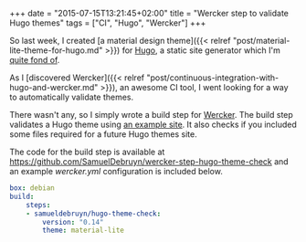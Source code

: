 +++
date = "2015-07-15T13:21:45+02:00"
title = "Wercker step to validate Hugo themes"
tags = ["CI", "Hugo", "Wercker"]
+++

So last week, I created [a material design theme]({{< relref "post/material-lite-theme-for-hugo.md" >}}) for [Hugo](http://gohugo.io), a static site generator which I'm [quite fond of](/tags/hugo/).

As I [discovered Wercker]({{< relref "post/continuous-integration-with-hugo-and-wercker.md" >}}), an awesome CI tool, I went looking for a way to automatically validate themes.

There wasn't any, so I simply wrote a build step for [Wercker](http://wercker.com). The build step validates a Hugo theme using [an example site](https://github.com/spf13/HugoBasicExample). It also checks if you included some files required for a future Hugo themes site. 

The code for the build step is available at https://github.com/SamuelDebruyn/wercker-step-hugo-theme-check and an example *wercker.yml* configuration is included below.

```YAML
box: debian
build:
	steps:
	- samueldebruyn/hugo-theme-check:
		version: "0.14"
		theme: material-lite
```

